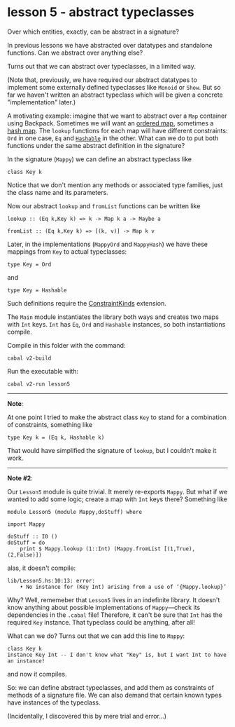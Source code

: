 # lesson 5 - abstract typeclasses

Over which entities, exactly, can be abstract in a signature?

In previous lessons we have abstracted over datatypes and standalone functions. Can we abstract over anything else?

Turns out that we can abstract over typeclasses, in a limited way.

(Note that, previously, we have required our abstract datatypes to implement
some externally defined typeclasses like `Monoid` or `Show`. But so far we
haven't written an abstract typeclass which will be given a concrete
"implementation" later.)

A motivating example: imagine that we want to abstract over a `Map` container using Backpack.
Sometimes we will want an [ordered
map](http://hackage.haskell.org/package/containers-0.6.2.1/docs/Data-Map-Strict.html),
sometimes a [hash
map](http://hackage.haskell.org/package/unordered-containers-0.2.10.0/docs/Data-HashMap-Strict.html).
The `lookup` functions for each map will have different constraints:
`Ord` in one case, `Eq` and
[`Hashable`](http://hackage.haskell.org/package/hashable-1.3.0.0/docs/Data-Hashable.html#t:Hashable)
in the other. What can we do to put both functions under the same abstract
definition in the signature?

In the signature (`Mappy`) we can define an abstract typeclass like

    class Key k

Notice that we don't mention any methods or associated type families, just the class name and its parameters.

Now our abstract `lookup` and `fromList` functions can be written like

    lookup :: (Eq k,Key k) => k -> Map k a -> Maybe a

    fromList :: (Eq k,Key k) => [(k, v)] -> Map k v

Later, in the implementations (`MappyOrd` and `MappyHash`) we have these mappings from `Key` to actual typeclasses:

    type Key = Ord

and

    type Key = Hashable

Such definitions require the
[ConstraintKinds](https://downloads.haskell.org/ghc/latest/docs/html/users_guide/glasgow_exts.html?highlight=constraintkinds#extension-ConstraintKinds)
extension.

The `Main` module instantiates the library both ways and creates two maps
with `Int` keys. `Int` has `Eq`, `Ord` and `Hashable` instances, so both
instantiations compile.

Compile in this folder with the command:

```
cabal v2-build
```
Run the executable with:

```
cabal v2-run lesson5
```

---

**Note**: 

At one point I tried to make the abstract class `Key` to stand for a
combination of constraints, something like 

    type Key k = (Eq k, Hashable k) 

That would have simplified the signature of `lookup`, but I couldn't make it work.

---

**Note #2**: 

Our `Lesson5` module is quite trivial. It merely re-exports `Mappy`. But what
if we wanted to add some logic; create a map with `Int` keys there? Something
like

    module Lesson5 (module Mappy,doStuff) where

    import Mappy

    doStuff :: IO ()
    doStuff = do
        print $ Mappy.lookup (1::Int) (Mappy.fromList [(1,True),(2,False)])

alas, it doesn't compile:

    lib/Lesson5.hs:10:13: error:
        • No instance for (Key Int) arising from a use of ‘{Mappy.lookup}’

Why? Well, rememeber that `Lesson5` lives in an indefinite library. It doesn't
know anything about possible implementations of `Mappy`—check its
dependencies in the `.cabal` file! Therefore, it can't be sure that `Int` has
the required `Key` instance. That typeclass could be anything, after all!

What can we do? Turns out that we can add this line to `Mappy`:

    class Key k
    instance Key Int -- I don't know what "Key" is, but I want Int to have an instance!

and now it compiles.

So: we can define abstract typeclasses, and add them as constraints of methods
of a signature file. We can also demand that certain known types have instances
of the typeclass.

(Incidentally, I discovered this by mere trial and error...)
